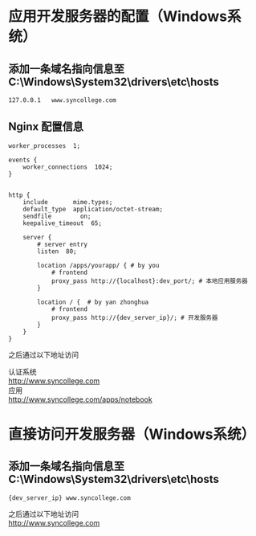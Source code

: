 # 应用开发服务器的配置（Windows系统）

## 添加一条域名指向信息至 C:\Windows\System32\drivers\etc\hosts
```
127.0.0.1	www.syncollege.com
```
## Nginx 配置信息
```
worker_processes  1;

events {
    worker_connections  1024;
}


http {
    include       mime.types;
    default_type  application/octet-stream;
    sendfile        on;
    keepalive_timeout  65;

    server {
        # server entry
        listen  80;
        
        location /apps/yourapp/ { # by you
            # frontend
            proxy_pass http://{localhost}:dev_port/; # 本地应用服务器
        }

        location / {  # by yan zhonghua
            # frontend
            proxy_pass http://{dev_server_ip}/; # 开发服务器
        }
    }
}
```

之后通过以下地址访问  

认证系统  
http://www.syncollege.com  
应用  
http://www.syncollege.com/apps/notebook

# 直接访问开发服务器（Windows系统）

## 添加一条域名指向信息至 C:\Windows\System32\drivers\etc\hosts
```
{dev_server_ip}	www.syncollege.com
```
之后通过以下地址访问  
http://www.syncollege.com  
